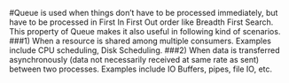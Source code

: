 #Queue is used when things don’t have to be processed immediately, but have to be processed in First In First Out order like Breadth First Search. This property of Queue makes it also useful in following kind of scenarios.
###1) When a resource is shared among multiple consumers. Examples include CPU scheduling, Disk Scheduling.
###2) When data is transferred asynchronously (data not necessarily received at same rate as sent) between two processes. Examples include IO Buffers, pipes, file IO, etc.
